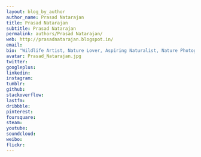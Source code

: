 ```yaml
---
layout: blog_by_author
author_name: Prasad Natarajan
title: Prasad Natarajan
subtitle: Prasad Natarajan
permalink: authors/Prasad Natarajan/
web: http://prasadnatarajan.blogspot.in/
email: 
bio: "Wildlife Artist, Nature Lover, Aspiring Naturalist, Nature Photographer, Blogger, based in Bangalore, India"
avatar: Prasad_Natarajan.jpg
twitter: 
googleplus:
linkedin:
instagram:
tumblr:
github:
stackoverflow:
lastfm:
dribbble:
pinterest:
foursquare:
steam:
youtube:
soundcloud:
weibo:
flickr:
---
```

